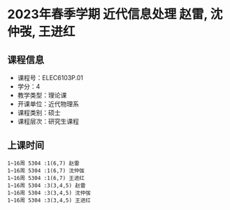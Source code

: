 # 2023年春季学期 近代信息处理 赵雷, 沈仲弢, 王进红






## 课程信息

- 课程号：ELEC6103P.01
- 学分：4
- 教学类型：理论课
- 开课单位：近代物理系
- 课程类别：硕士
- 课程层次：研究生课程

## 上课时间

```
1~16周 5304 :1(6,7) 赵雷
1~16周 5304 :1(6,7) 沈仲弢
1~16周 5304 :1(6,7) 王进红
1~16周 5304 :3(3,4,5) 赵雷
1~16周 5304 :3(3,4,5) 沈仲弢
1~16周 5304 :3(3,4,5) 王进红
```


